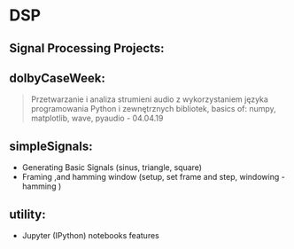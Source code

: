 # DSP

## Signal Processing Projects:

## dolbyCaseWeek:
>Przetwarzanie i analiza strumieni audio z wykorzystaniem języka programowania Python i zewnętrznych bibliotek, basics of: numpy, matplotlib, wave, pyaudio - 04.04.19

## simpleSignals:
- Generating Basic Signals (sinus, triangle, square)
- Framing ,and hamming window (setup, set frame and step, windowing - hamming )

## utility:
- Jupyter (IPython) notebooks features
